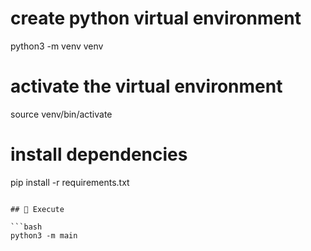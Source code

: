 # create python virtual environment

python3 -m venv venv

# activate the virtual environment

source venv/bin/activate

# install dependencies

pip install -r requirements.txt

````

## 📸 Execute

```bash
python3 -m main
````
